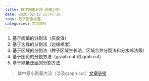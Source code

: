 ```yaml
---
title: 数字图像处理-图像分割
date: 2020-02-18 23:47:10
tags: 数字图像处理
categories: 学习路程
---
```

1. 基于阈值的分割法（灰度值）
2. 基于边缘的分割法（边缘梯度）
3. 基于区域的分割法（种子区域生长法，区域合并分裂法和分水岭法等）
4. 基于图论的分割方法（graph cut 和 grab cut）
5. 基于能量泛函的分割方法

> 其中最小割最大流（涉及graph cut）[文章链接](https://blog.csdn.net/mmm_jsw/article/details/83787395)



